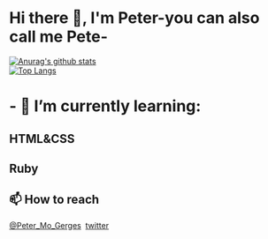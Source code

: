 # Hi there 👋, I'm Peter-you can also call me Pete-

[![Anurag's github stats](https://github-readme-stats.vercel.app/api?username=GuNner-pete&count_private=true&show_icons=true&theme=chartreuse-dark)](https://github.com/anuraghazra/github-readme-stats)
<br>
[![Top Langs](https://github-readme-stats.vercel.app/api/top-langs/?username=GuNner-pete)](https://github.com/anuraghazra/github-readme-stats)

# - 🌱 I’m currently learning:
## HTML&CSS &nbsp;
## Ruby &nbsp;

## 📫 How to reach  
[@Peter_Mo_Gerges](https://app.slack.com/client/T47CT8XPG/D01DKUXRDKP/user_profile/U01DP875AP5)&nbsp;
[twitter](https://twitter.com/MoonlighMr)&nbsp;



<!--
**GuNner-pete/GuNner-pete** is a ✨ _special_ ✨ repository because its `README.md` (this file) appears on your GitHub profile.


Here are some ideas to get you started:

- 🔭 I’m currently working on ...
- 🌱 I’m currently learning ...
- 👯 I’m looking to collaborate on ...
- 🤔 I’m looking for help with ...
- 💬 Ask me about ...
- 📫 How to reach me: ...
- 😄 Pronouns: ...
- ⚡ Fun fact: ...
-->
